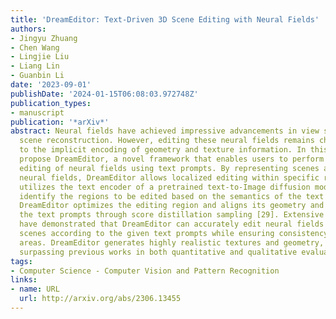```yaml
---
title: 'DreamEditor: Text-Driven 3D Scene Editing with Neural Fields'
authors:
- Jingyu Zhuang
- Chen Wang
- Lingjie Liu
- Liang Lin
- Guanbin Li
date: '2023-09-01'
publishDate: '2024-01-15T06:08:03.972748Z'
publication_types:
- manuscript
publication: '*arXiv*'
abstract: Neural fields have achieved impressive advancements in view synthesis and
  scene reconstruction. However, editing these neural fields remains challenging due
  to the implicit encoding of geometry and texture information. In this paper, we
  propose DreamEditor, a novel framework that enables users to perform controlled
  editing of neural fields using text prompts. By representing scenes as mesh-based
  neural fields, DreamEditor allows localized editing within specific regions. DreamEditor
  utilizes the text encoder of a pretrained text-to-Image diffusion model to automatically
  identify the regions to be edited based on the semantics of the text prompts. Subsequently,
  DreamEditor optimizes the editing region and aligns its geometry and texture with
  the text prompts through score distillation sampling [29]. Extensive experiments
  have demonstrated that DreamEditor can accurately edit neural fields of real-world
  scenes according to the given text prompts while ensuring consistency in irrelevant
  areas. DreamEditor generates highly realistic textures and geometry, significantly
  surpassing previous works in both quantitative and qualitative evaluations.
tags:
- Computer Science - Computer Vision and Pattern Recognition
links:
- name: URL
  url: http://arxiv.org/abs/2306.13455
---
```

